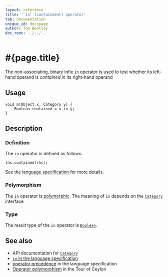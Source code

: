 ```yaml
---
layout: reference
title: '`in` (containment) operator'
tab: documentation
unique_id: docspage
author: Tom Bentley
doc_root: ../../..
---
```


# #{page.title}

The non-associating, binary infix `in` operator is used to test whether its left-hand 
operand is *contained in* its right-hand operand

## Usage 

<!-- try: -->
    void m(Object x, Category y) {
        Boolean contained = x in y;
    }

## Description

### Definition
The `in` operator is defined as follows:

<!-- check:none -->
<!-- try: -->
    lhs.contained(rhs);

See the [language specification](#{site.urls.spec_current}#equalitycomparison) for more details.

### Polymorphism

The `in` operator is [polymorphic](#{page.doc_root}/reference/operator/operator-polymorphism). 
The meaning of `in` depends on the 
[`Category`](#{site.urls.apidoc_current}/Category.type.html) interface

### Type

The result type of the `in` operator is [`Boolean`](#{site.urls.apidoc_current}/Boolean.type.html).

## See also

* API documentation for [`Category`](#{site.urls.apidoc_current}/Category.type.html)
* [`in` in the language specification](#{site.urls.spec_current}#equalitycomparison)
* [operator precedence](#{site.urls.spec_current}#operatorprecedence) in the 
  language specification
* [Operator polymorphism](#{page.doc_root}/tour/language-module/#operator_polymorphism) 
  in the Tour of Ceylon

